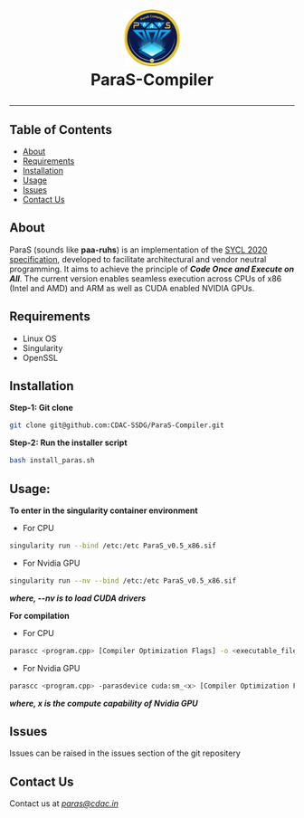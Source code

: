 <h1>
<p align="center">
<img src="https://github.com/CDAC-SSDG/ParaS-Compiler/blob/main/PARAS_logo.png" width="100" height="100" style="">
<br>
  ParaS-Compiler
</p>
</h1>


---

## Table of Contents
+ [About](https://github.com/CDAC-SSDG/ParaS-Compiler/blob/main/README.md#about)
+ [Requirements](https://github.com/CDAC-SSDG/ParaS-Compiler/blob/main/README.md#requirements)
+ [Installation](https://github.com/CDAC-SSDG/ParaS-Compiler/blob/main/README.md#installation)
+ [Usage](https://github.com/CDAC-SSDG/ParaS-Compiler/blob/main/README.md#usage)
+ [Issues](https://github.com/CDAC-SSDG/ParaS-Compiler/blob/main/README.md#issues)
+ [Contact Us](https://github.com/CDAC-SSDG/ParaS-Compiler/blob/main/README.md#contact-us) 

## About 
ParaS (sounds like **paa-ruhs**) is an implementation of the [SYCL 2020 specification](https://registry.khronos.org/SYCL/specs/sycl-2020/html/sycl-2020.html), developed to facilitate architectural and vendor neutral programming. It aims to achieve the principle of ***Code Once and Execute on All***.
The current version enables seamless execution across CPUs of x86 (Intel and AMD) and ARM as well as CUDA enabled NVIDIA GPUs.


## Requirements
+ Linux OS
+ Singularity
+ OpenSSL

## Installation

**Step-1: Git clone**
```bash
git clone git@github.com:CDAC-SSDG/ParaS-Compiler.git
```
**Step-2: Run the installer script**
```bash
bash install_paras.sh
```
## Usage: 
**To enter in the singularity container environment**
+ For CPU
```bash
singularity run --bind /etc:/etc ParaS_v0.5_x86.sif
```

+ For Nvidia GPU
```bash
singularity run --nv --bind /etc:/etc ParaS_v0.5_x86.sif
```
***where, --nv is to load CUDA drivers***

**For compilation**

+ For CPU
```bash
parascc <program.cpp> [Compiler Optimization Flags] -o <executable_file>
```
+ For Nvidia GPU
```bash
parascc <program.cpp> -parasdevice cuda:sm_<x> [Compiler Optimization Flags] -o <executable_file>
```
***where, x is the compute capability of Nvidia GPU***

## Issues
Issues can be raised in the issues section of the git repositery

## Contact Us
Contact us at *paras@cdac.in*

